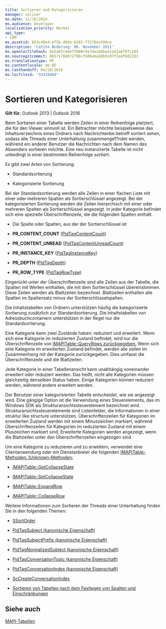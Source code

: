 ```yaml
---
title: Sortieren und Kategorisieren
manager: soliver
ms.date: 11/16/2014
ms.audience: Developer
localization_priority: Normal
api_type:
- COM
ms.assetid: 853c48e4-ef5b-49da-b281-f72784c598ce
description: 'Letzte Änderung: 08. November 2011'
ms.openlocfilehash: 8a5a07cdeb7f000c9a7da24dbea1a42a6f9fc185
ms.sourcegitcommit: 8657170d071f9bcf680aba50b9c07f2a4fb82283
ms.translationtype: MT
ms.contentlocale: de-DE
ms.lasthandoff: 04/28/2019
ms.locfileid: "33418484"
---
```

# <a name="sorting-and-categorization"></a>Sortieren und Kategorisieren

 
  
**Gilt für**: Outlook 2013 | Outlook 2016 
  
Beim Sortieren einer Tabelle werden Zeilen in einer Reihenfolge platziert, die für den Viewer sinnvoll ist. Ein Betrachter möchte beispielsweise das Inhaltsverzeichnis eines Ordners nach Nachrichtenbe betreff sortiert sehen, sodass alle Threads einer Unterhaltung zusammengef?ndet werden, während ein anderer Benutzer die Nachrichten nach dem Namen des Absenders sortieren möchte. Eine neu instanziierte Tabelle ist nicht unbedingt in einer bestimmten Reihenfolge sortiert. 
  
Es gibt zwei Arten von Sortierung:
  
- Standardsortierung
    
- Kategorisierte Sortierung 
    
Bei der Standardsortierung werden alle Zeilen in einer flachen Liste mit einer oder mehreren Spalten als Sortierschlüssel angezeigt. Bei der kategorisierten Sortierung werden die Zeilen hierarchisch mit einer oder mehreren Spalten als Sortierschlüssel angezeigt. In jeder Kategorie befindet sich eine spezielle Überschriftenzeile, die die folgenden Spalten enthält.
  
- Die Spalte oder Spalten, aus der der Sortierschlüssel ist
    
- **PR_CONTENT_COUNT** ([PidTagContentCount](pidtagcontentcount-canonical-property.md))
    
- **PR_CONTENT_UNREAD** ([PidTagContentUnreadCount](pidtagcontentunreadcount-canonical-property.md))
    
- **PR_INSTANCE_KEY** ([PidTagInstanceKey](pidtaginstancekey-canonical-property.md))
    
- **PR_DEPTH** ([PidTagDepth](pidtagdepth-canonical-property.md))
    
- **PR_ROW_TYPE** ([PidTagRowType](pidtagrowtype-canonical-property.md)) 
    
Eingerückt unter der Überschriftenzeile sind alle Zeilen aus der Tabelle, die Spalten mit Werten enthalten, die mit dem Sortierschlüssel übereinstimmen. Diese Zeilen werden als Blattzeilen bezeichnet. Blattzeilen enthalten alle Spalten im Spaltensatz minus der Sortierschlüsselspalten. 
  
Die Inhaltstabellen von Ordnern unterstützen häufig die kategorisierte Sortierung zusätzlich zur Standardsortierung. Die Inhaltstabellen von Adressbuchcontainern unterstützen in der Regel nur die Standardsortierung. 
  
Eine Kategorie kann zwei Zustände haben: reduziert und erweitert. Wenn sich eine Kategorie im reduzierten Zustand befindet, wird nur die Überschriftenzeile von [IMAPITable::QueryRows zurückgegeben.](imapitable-queryrows.md) Wenn sich eine Kategorie im erweiterten Zustand befindet, werden alle zeilen im Zusammenhang mit der Kategorie zurückgegeben. Dies umfasst die Überschriftenzeile und die Blattzeilen. 
  
Jede Kategorie in einer Tabellenansicht kann unabhängig voneinander erweitert oder reduziert werden. Das heißt, nicht alle Kategorien müssen gleichzeitig denselben Status haben. Einige Kategorien können reduziert werden, während andere erweitert werden. 
  
Der Benutzer einer kategorisierten Tabelle entscheidet, wie sie angezeigt wird. Eine gängige Option ist die Verwendung eines Steuerelements, das im Windows SDK als Strukturansichtssteuerelement bezeichnet wird. Strukturansichtssteuerelemente sind Listenfelder, die Informationen in einer struktur like structure unterstützen. Überschriftenzeilen für Kategorien im erweiterten Zustand werden mit einem Minuszeichen markiert, während Überschriftenzeilen für Kategorien im reduzierten Zustand mit einem Pluszeichen markiert sind. Erweiterte Kategorien werden angezeigt, wenn die Blattzeilen unter den Überschriftenzeilen eingezogen sind. 
  
Um eine Kategorie zu reduzieren und zu erweitern, verwendet eine Clientanwendung oder ein Dienstanbieter die folgenden [IMAPITable-Methoden: IUnknown-Methoden:](imapitableiunknown.md) 
  
- [IMAPITable::GetCollapseState](imapitable-getcollapsestate.md)
    
- [IMAPITable::SetCollapseState](imapitable-setcollapsestate.md)
    
- [IMAPITable::ExpandRow](imapitable-expandrow.md)
    
- [IMAPITable::CollapseRow](imapitable-collapserow.md)
    
Weitere Informationen zum Sortieren der Threads einer Unterhaltung finden Sie in den folgenden Themen:
  
- [SSortOrder](ssortorder.md)
    
- [PidTagSubject (kanonische Eigenschaft)](pidtagsubject-canonical-property.md)
    
- [PidTagSubjectPrefix (kanonische Eigenschaft)](pidtagsubjectprefix-canonical-property.md)
    
- [PidTagNormalizedSubject (kanonische Eigenschaft)](pidtagnormalizedsubject-canonical-property.md)
    
- [PidTagConversationTopic (kanonische Eigenschaft)](pidtagconversationtopic-canonical-property.md)
    
- [PidTagConversationIndex (kanonische Eigenschaft)](pidtagconversationindex-canonical-property.md)
    
- [ScCreateConversationIndex](sccreateconversationindex.md)
    
- [Sortieren von Tabellen nach dem Festlegen von Spalten und Einschränkungen](sorting-tables-after-setting-columns-and-restrictions.md)
    
## <a name="see-also"></a>Siehe auch



[MAPI-Tabellen](mapi-tables.md)

